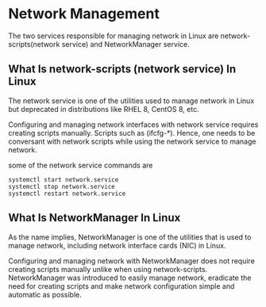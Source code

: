 # Network Management

The two services responsible for managing network in Linux are network-scripts(network service) and NetworkManager service.

## What Is network-scripts (network service) In Linux

The network service is one of the utilities used to manage network in Linux but deprecated in distributions like RHEL 8, CentOS 8, etc.

Configuring and managing network interfaces with network service requires creating scripts manually. Scripts such as (ifcfg-*). Hence, one needs to be conversant with network scripts while using the network service to manage network.

some of the network service commands are

```
systemctl start network.service
systemctl stop network.service
systemctl restart network.service
```

## What Is NetworkManager In Linux

As the name implies, NetworkManager is one of the utilities that is used to manage network, including network interface cards (NIC) in Linux.

Configuring and managing network with NetworkManager does not require creating scripts manually unlike when using network-scripts. NetworkManager was introduced to easily manage network, eradicate the need for creating scripts and make network configuration simple and automatic as possible.
